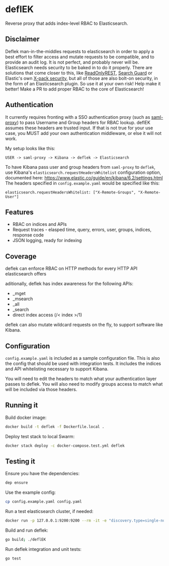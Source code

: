 # deflEK

Reverse proxy that adds index-level RBAC to Elasticsearch.

## Disclaimer

Deflek man-in-the-middles requests to elasticsearch in order to apply a best effort to filter access
and mutate requests to be compatible, and to provide an audit log. It is not perfect, and probably never will be. Elasticsearch needs security to be baked in to do it properly. There are solutions that come closer to this,
like [ReadOnlyREST](https://github.com/sscarduzio/elasticsearch-readonlyrest-plugin), [Search Guard](https://github.com/floragunncom/search-guard) or Elastic's own [X-pack security](https://www.elastic.co/guide/en/x-pack/current/xpack-security.html), but all of those are also bolt-on security, in
the form of an Elasticsearch plugin. So use it at your own risk! Help make it better! Make a PR to add proper RBAC
to the core of Elasticsearch!

## Authentication

It currently requires fronting with a SSO authentication proxy (such as [saml-proxy](https://github.com/dustin-decker/saml-proxy)) to pass Username and Group headers for RBAC lookup. deflEK assumes these headers are trusted input. If that is not true for your use case, you MUST add your own authentication middleware, or else it will not work.

My setup looks like this:

`USER -> saml-proxy -> Kibana -> deflek -> Elasticsearch`

To have Kibana pass user and group headers from `saml-proxy` to `deflek`, use Kibana's `elasticsearch.requestHeadersWhitelist` configuration option, documented here: https://www.elastic.co/guide/en/kibana/6.2/settings.html
The headers specified in `config.example.yaml` would be specified like this:

```
elasticsearch.requestHeadersWhitelist: ["X-Remote-Groups", "X-Remote-User"]
```


## Features

- RBAC on indices and APIs
- Request traces - elasped time, query, errors, user, groups, indices, response code
- JSON logging, ready for indexing

## Coverage

deflek can enforce RBAC on HTTP methods for every HTTP API elasticsearch offers

aditionally, deflek has index awareness for the following APIs:

- _mget
- _msearch
- _all
- _search
- direct index access (/< index >/1)

deflek can also mutate wildcard requests on the fly, to support software like Kibana.

## Configuration

`config.example.yaml` is included as a sample configuration file. This is also the config that should be used with integration tests. It includes the indices and API whitelisting necessary to support Kibana.

You will need to edit the headers to match what your authentication layer passes to deflek. You will also need to modify groups access to match what will be included via those headers.

## Running it

Build docker image:

``` bash
docker build -t deflek -f Dockerfile.local .
```

Deploy test stack to local Swarm:

``` bash
docker stack deploy -c docker-compose.test.yml deflek
```

## Testing it

Ensure you have the dependencies:

``` bash
dep ensure
```

Use the example config:

``` bash
cp config.example.yaml config.yaml
```

Run a test elasticsearch cluster, if needed:

``` bash
docker run -p 127.0.0.1:9200:9200 --rm -it -e "discovery.type=single-node" -v esdata1:/usr/share/elasticsearch/data docker.elastic.co/elasticsearch/elasticsearch-oss:6.2.1
```

Build and run deflek:

``` bash
go build; ./deflEK
```

Run deflek integration and unit tests:

``` bash
go test
```
